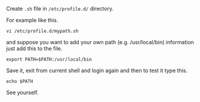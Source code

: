 Create `.sh` file in `/etc/profile.d/` directory.

For example like this.

```
vi /etc/profile.d/mypath.sh
```

and suppose you want to add your own path (e.g. /usr/local/bin) information just add this to the file.

```
export PATH=$PATH:/usr/local/bin
```

Save it, exit from current shell and login again and then to test it type this.

```
echo $PATH
```

See yourself.
